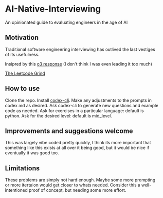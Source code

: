 # AI-Native-Interviewing
An opinionated guide to evaluating engineers in the age of AI

## Motivation
Traditional software engineering interviewing has outlived the last vestiges of its usefulness.  

Insipred by this [o3 response](https://chatgpt.com/share/681ea2a8-3be8-8003-9c7c-f54644fc21a3) (I don't think I was even leading it too much)

[The Leetcode Grind](https://open.spotify.com/track/6eWofv2kSZZ5D7tZ1l5n3x?si=d1594a91e7cb435f)

## How to use

Clone the repo. Install [codex-cli](https://help.openai.com/en/articles/11096431-openai-codex-cli-getting-started). Make any adjustments to the prompts in codex.md as desired. 
Ask codex-cli to generate new questions and example code as needed.  Ask for exercises in a particular language: default is python. Ask for the desired level: default is mid_level.  

## Improvements and suggestions welcome
This was largely vibe coded pretty quickly, I think its more important that something like this exists at all over it being good, but it would be nice if eventually it was good too.

## Limitations
These problems are simply not hard enough. Maybe some more prompting or more itertaion would get closer to whats needed. Consider this a well-intentioned proof of concept, but needing some more effort. 
